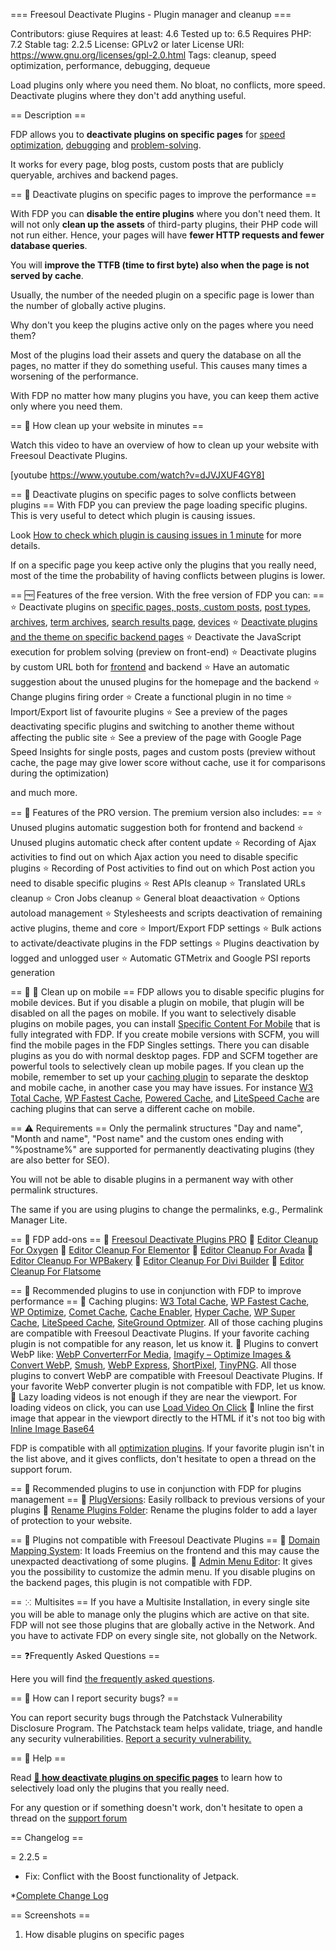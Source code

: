 === Freesoul Deactivate Plugins - Plugin manager and cleanup ===

Contributors:      giuse
Requires at least: 4.6
Tested up to:      6.5
Requires PHP:      7.2
Stable tag:        2.2.5
License:           GPLv2 or later
License URI:       https://www.gnu.org/licenses/gpl-2.0.html
Tags:              cleanup, speed optimization, performance, debugging, dequeue

Load plugins only where you need them. No bloat, no conflicts, more speed. Deactivate plugins where they don't add anything useful.

== Description ==

FDP allows you to **deactivate plugins on specific pages** for <a href="https://wordpress.org/plugins/search/speed+optimization/">speed optimization</a>, <a href="https://wordpress.org/plugins/search/debugging/">debugging</a> and <a href="https://wordpress.org/plugins/search/problem-solving/">problem-solving</a>.

It works for every page, blog posts, custom posts that are publicly queryable, archives and backend pages.


== 🚀 Deactivate plugins on specific pages to improve the performance ==

With FDP you can **disable the entire plugins** where you don't need them. It will not only **clean up the assets** of third-party plugins, their PHP code will not run either. Hence, your pages will have **fewer HTTP requests and fewer database queries**.

You will **improve the TTFB (time to first byte) also when the page is not served by cache**.

Usually, the number of the needed plugin on a specific page is lower than the number of globally active plugins.

Why don't you keep the plugins active only on the pages where you need them?

Most of the plugins load their assets and query the database on all the pages, no matter if they do something useful. This causes many times a worsening of the performance.

With FDP no matter how many plugins you have, you can keep them active only where you need them.



== 🧹 How clean up your website in minutes ==

Watch this video to have an overview of how to clean up your website with Freesoul Deactivate Plugins.

[youtube https://www.youtube.com/watch?v=dJVJXUF4GY8]



== 🥊 Deactivate plugins on specific pages to solve conflicts between plugins ==
With FDP you can preview the page loading specific plugins. This is very useful to detect which plugin is causing issues.

Look <a href="https://freesoul-deactivate-plugins.com/how-check-which-plugin-causes-issues/">How to check which plugin is causing issues in 1 minute</a> for more details.

If on a specific page you keep active only the plugins that you really need, most of the time the probability of having conflicts between plugins is lower.


== 🆓 Features of the free version. With the free version of FDP you can: ==
⭐ Deactivate plugins on <a href="https://freesoul-deactivate-plugins.com/how-deactivate-plugiins-on-specific-pages/singles/">specific pages, posts, custom posts</a>, <a href="https://freesoul-deactivate-plugins.com/how-deactivate-plugiins-on-specific-pages/post-types/">post types</a>, <a href="https://freesoul-deactivate-plugins.com/how-deactivate-plugiins-on-specific-pages/archives/">archives</a>, <a href="https://freesoul-deactivate-plugins.com/how-deactivate-plugiins-on-specific-pages/term-archives/">term archives</a>, <a href="https://freesoul-deactivate-plugins.com/how-deactivate-plugiins-on-specific-pages/search/">search results page</a>, <a href="https://freesoul-deactivate-plugins.com/documentation/device/">devices</a>
⭐ <a href="https://freesoul-deactivate-plugins.com/how-deactivate-plugiins-on-specific-pages/backend">Deactivate plugins and the theme on specific backend pages</a>
⭐ Deactivate the JavaScript execution for problem solving (preview on front-end)
⭐ Deactivate plugins by custom URL both for <a href="https://freesoul-deactivate-plugins.com/how-deactivate-plugiins-on-specific-pages/custom-urls/">frontend</a> and backend
⭐ Have an automatic suggestion about the unused plugins for the homepage and the backend
⭐ Change plugins firing order
⭐ Create a functional plugin in no time
⭐ Import/Export list of favourite plugins
⭐ See a preview of the pages deactivating specific plugins and switching to another theme without affecting the public site
⭐ See a preview of the page with Google Page Speed Insights for single posts, pages and custom posts (preview without cache, the page may give lower score without cache, use it for comparisons during the optimization)

and much more.

== 👑 Features of the PRO version. The premium version also includes: ==
⭐ Unused plugins automatic suggestion both for frontend and backend
⭐ Unused plugins automatic check after content update
⭐ Recording of Ajax activities to find out on which Ajax action you need to disable specific plugins
⭐ Recording of Post activities to find out on which Post action you need to disable specific plugins
⭐ Rest APIs cleanup
⭐ Translated URLs cleanup
⭐ Cron Jobs cleanup
⭐ General bloat deaactivation
⭐ Options autoload management
⭐ Stylesheests and scripts deactivation of remaining active plugins, theme and core
⭐ Import/Export FDP settings
⭐ Bulk actions to activate/deactivate plugins in the FDP settings
⭐ Plugins deactivation by logged and unlogged user
⭐ Automatic GTMetrix and Google PSI reports generation


== 🧹 📱 Clean up on mobile ==
FDP allows you to disable specific plugins for mobile devices. But if you disable a plugin on mobile, that plugin will be disabled on all the pages on mobile.
If you want to selectively disable plugins on mobile pages, you can install <a href="https://wordpress.org/plugins/specific-content-for-mobile/">Specific Content For Mobile</a> that is fully integrated with FDP.
If you create mobile versions with SCFM, you will find the mobile pages in the FDP Singles settings. There you can disable plugins as you do with normal desktop pages.
FDP and SCFM together are powerful tools to selectively clean up mobile pages.
If you clean up the mobile, remember to set up your <a href="https://wordpress.org/plugins/search/cache/">caching plugin</a> to separate the desktop and mobile cache, in another case you may have issues.
For instance <a href="https://wordpress.org/plugins/w3-total-cache/">W3 Total Cache</a>, <a href="https://wordpress.org/plugins/wp-fastest-cache/">WP Fastest Cache</a>, <a href="https://wordpress.org/plugins/powered-cache/">Powered Cache</a>, and <a href="https://wordpress.org/plugins/litespeed-cache/">LiteSpeed Cache</a> are caching plugins that can serve a different cache on mobile.


== ⚠ Requirements ==
Only the permalink structures "Day and name", "Month and name", "Post name"  and the custom ones ending with "%postname%" are supported for permanently deactivating plugins (they are also better for SEO).

You will not be able to disable plugins in a permanent way with other permalink structures.

The same if you are using plugins to change the permalinks, e.g., Permalink Manager Lite.


== 🔌 FDP add-ons ==
🔌 <a href="https://freesoul-deactivate-plugins.com/">Freesoul Deactivate Plugins PRO</a>
🔌 <a href="https://wordpress.org/plugins/editor-cleanup-for-oxygen/">Editor Cleanup For Oxygen</a>
🔌 <a href="https://wordpress.org/plugins/editor-cleanup-for-elementor/">Editor Cleanup For Elementor</a>
🔌 <a href="https://wordpress.org/plugins/editor-cleanup-for-avada/">Editor Cleanup For Avada</a>
🔌 <a href="https://wordpress.org/plugins/editor-cleanup-for-wpbakery/">Editor Cleanup For WPBakery</a>
🔌 <a href="https://wordpress.org/plugins/editor-cleanup-for-divi-builder/">Editor Cleanup For Divi Builder</a>
🔌 <a href="https://wordpress.org/plugins/editor-cleanup-for-flatsome/">Editor Cleanup For Flatsome</a>


== 🚀 Recommended plugins to use in conjunction with FDP to improve performance ==
🔌 Caching plugins: <a href="https://wordpress.org/plugins/w3-total-cache/">W3 Total Cache</a>, <a href="https://wordpress.org/plugins/wp-fastest-cache/">WP Fastest Cache</a>, <a href="https://wordpress.org/plugins/wp-optimize/">WP Optimize</a>, <a href="https://wordpress.org/plugins/comet-cache/">Comet Cache</a>, <a href="https://wordpress.org/plugins/cache-enabler/">Cache Enabler</a>, <a href="https://wordpress.org/plugins/hyper-cache/">Hyper Cache</a>, <a href="https://wordpress.org/plugins/wp-super-cache/">WP Super Cache</a>, <a href="https://wordpress.org/plugins/litespeed-cache/">LiteSpeed Cache</a>, <a href="https://wordpress.org/plugins/sg-cachepress/">SiteGround Optmizer</a>. All of those caching plugins are compatible with Freesoul Deactivate Plugins. If your favorite caching plugin is not compatible for any reason, let us know it.
🔌 Plugins to convert WebP like: <a href="https://wordpress.org/plugins/webp-converter-for-media/">WebP ConverterrFor Media</a>, <a href="https://wordpress.org/plugins/imagify/">Imagify – Optimize Images & Convert WebP</a>, <a href="https://wordpress.org/plugins/wp-smushit/">Smush</a>, <a href="https://wordpress.org/plugins/webp-express/">WebP Express</a>, <a href="https://wordpress.org/plugins/shortpixel-image-optimiser/">ShortPixel</a>, <a href="https://wordpress.org/plugins/tiny-compress-images/">TinyPNG</a>. All those plugins to convert WebP are compatible with Freesoul Deactivate Plugins. If your favorite WebP converter plugin is not compatible with FDP, let us know.
🔌 Lazy loading videos is not enough if they are near the viewport. For loading videos on click, you can use <a href="https://wordpress.org/plugins/load-video-on-click/">Load Video On Click</a>
🔌 Inline the first image that appear in the viewport directly to the HTML if it's not too big with <a href="https://wordpress.org/plugins/inline-image-base64/">Inline Image Base64</a>

FDP is compatible with all <a href="https://wordpress.org/plugins/search/optimization/">optimization plugins</a>. If your favorite plugin isn't in the list above, and it gives conflicts, don't hesitate to open a thread on the support forum.


== 🖤 Recommended plugins to use in conjunction with FDP for plugins management ==
🔌 <a href="https://wordpress.org/plugins/plugversions/">PlugVersions</a>: Easily rollback to previous versions of your plugins
🔌 <a href="https://wordpress.org/plugins/rename-plugins-folder/">Rename Plugins Folder</a>: Rename the plugins folder to add a layer of protection to your website.


== 🚫 Plugins not compatible with Freesoul Deactivate Plugins ==
🔌 <a href="https://wordpress.org/plugins/domain-mapping-system/">Domain Mapping System</a>: It loads Freemius on the frontend and this may cause the unexpacted deactivationg of some plugins.
🔌 <a href="https://wordpress.org/plugins/admin-menu-editor/">Admin Menu Editor</a>: It gives you the possibility to customize the admin menu. If you disable plugins on the backend pages, this plugin is not compatible with FDP.


== 𐧺 Multisites ==
If you have a Multisite Installation, in every single site you will be able to manage only the plugins which are active on that site. FDP will not see those plugins that are globally active in the Network. And you have to activate FDP on every single site, not globally on the Network.



== ❓Frequently Asked Questions ==

Here you will find <a href="https://freesoul-deactivate-plugins.com/how-deactivate-plugiins-on-specific-pages/faqs/">the frequently asked questions</a>.


== 🔐 How can I report security bugs? ==

You can report security bugs through the Patchstack Vulnerability Disclosure Program. The Patchstack team helps validate, triage, and handle any security vulnerabilities. [Report a security vulnerability.](https://patchstack.com/database/vdp/freesoul-deactivate-plugins)


== 🛟 Help ==

Read **<a href="https://freesoul-deactivate-plugins.com/how-deactivate-plugiins-on-specific-pages/">📄 how deactivate plugins on specific pages</a>** to learn how to selectively load only the plugins that you really need.

For any question or if something doesn't work, don't hesitate to open a thread on the <a href="https://wordpress.org/support/plugin/freesoul-deactivate-plugins/">support forum</a>



== Changelog ==


= 2.2.5 =
* Fix: Conflict with the Boost functionality of Jetpack.


*<a href="https://freesoul-deactivate-plugins.com/how-deactivate-plugiins-on-specific-pages/change-log/">Complete Change Log</a>




== Screenshots ==

1. How disable plugins on specific pages
